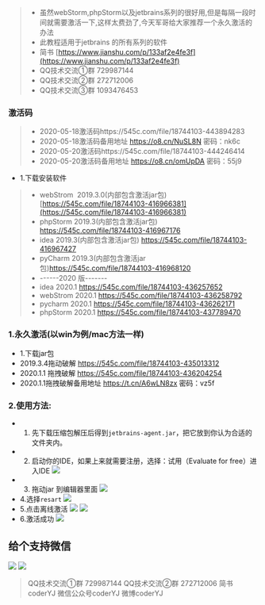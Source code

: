 >- 虽然webStorm,phpStorm以及jetbrains系列的很好用,但是每隔一段时间就需要激活一下,这样太费劲了,今天军哥给大家推荐一个永久激活的办法
>- 此教程适用于jetbrains 的所有系列的软件
>- 简书 [https://www.jianshu.com/p/133af2e4fe3f](https://www.jianshu.com/p/133af2e4fe3f)
>- QQ技术交流①群 729987144
>- QQ技术交流②群 272712006
>- QQ技术交流③群 1093476453
### 激活码

>- 2020-05-18激活码https://545c.com/file/18744103-443894283
>- 2020-05-18激活码备用地址 https://o8.cn/NuSL8N 密码：nk6c
>- 2020-05-20激活码https://545c.com/file/18744103-444246414
>- 2020-05-20激活码备用地址 https://o8.cn/omUpDA 密码：55j9
- 1.下载安装软件
>- webStrom  2019.3.0(内部包含激活jar包) [https://545c.com/file/18744103-416966381](https://545c.com/file/18744103-416966381)
>- phpStorm 2019.3(内部包含激活jar包) https://545c.com/file/18744103-416967176
>- idea 2019.3(内部包含激活jar包) https://545c.com/file/18744103-416967427
>- pyCharm 2019.3(内部包含激活jar包)https://545c.com/file/18744103-416968120
>- ------2020 版-------
>- idea 2020.1 https://545c.com/file/18744103-436257652
>- webStrom 2020.1 https://545c.com/file/18744103-436258792
>- pycharm 2020.1 https://545c.com/file/18744103-436262171
>- phpStorm 2020.1 https://545c.com/file/18744103-437789470
### 1.永久激活(以win为例/mac方法一样)
- 1.下载jar包
- 2019.3.4拖动破解 https://545c.com/file/18744103-435013312
- 2020.1.1 拖拽破解 https://545c.com/file/18744103-436204254
- 2020.1.1拖拽破解备用地址 https://t.cn/A6wLN8zx 密码：vz5f
### 2.使用方法:
- 1. 先下载压缩包解压后得到`jetbrains-agent.jar`，把它放到你认为合适的文件夹内。
- 2. 启动你的IDE，如果上来就需要注册，选择：试用（Evaluate for free）进入IDE
![](https://upload-images.jianshu.io/upload_images/1433350-602066df9a219afd.png?imageMogr2/auto-orient/strip%7CimageView2/2/w/1240)
- 3. 拖动jar 到编辑器里面
![](https://upload-images.jianshu.io/upload_images/1433350-53292294b1fe5fec.png?imageMogr2/auto-orient/strip%7CimageView2/2/w/1240)
- 4.选择`resart`
![](https://upload-images.jianshu.io/upload_images/1433350-638f39e07362aa18.png?imageMogr2/auto-orient/strip%7CimageView2/2/w/1240)
- 5.点击离线激活
![](https://upload-images.jianshu.io/upload_images/1433350-7731ab176c68bc49.png?imageMogr2/auto-orient/strip%7CimageView2/2/w/1240)
![](https://upload-images.jianshu.io/upload_images/1433350-2418e85d04c57943.png?imageMogr2/auto-orient/strip%7CimageView2/2/w/1240)
- 6.激活成功
![](https://upload-images.jianshu.io/upload_images/1433350-4ca712599d9d966e.png?imageMogr2/auto-orient/strip%7CimageView2/2/w/1240)

## 给个支持微信
![](https://upload-images.jianshu.io/upload_images/1433350-6471dd703849e978.jpg?imageMogr2/auto-orient/strip%7CimageView2/2/w/1240)
![](https://upload-images.jianshu.io/upload_images/1433350-06a46a9aa8105795.jpg?imageMogr2/auto-orient/strip%7CimageView2/2/w/1240)

> QQ技术交流①群 729987144
> QQ技术交流②群 272712006
> 简书coderYJ
> 微信公众号coderYJ
> 微博coderYJ


